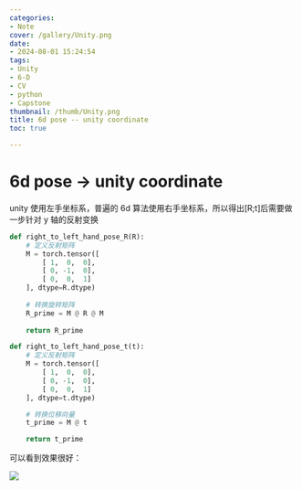 ```yaml
---
categories:
- Note
cover: /gallery/Unity.png
date:
- 2024-08-01 15:24:54
tags:
- Unity
- 6-D
- CV
- python
- Capstone
thumbnail: /thumb/Unity.png
title: 6d pose -- unity coordinate
toc: true

---
```

# 6d pose -> unity coordinate

unity 使用左手坐标系，普遍的 6d 算法使用右手坐标系，所以得出[R;t]后需要做一步针对 y 轴的反射变换

```python
def right_to_left_hand_pose_R(R):
    # 定义反射矩阵
    M = torch.tensor([
        [ 1,  0,  0],
        [ 0, -1,  0],
        [ 0,  0,  1]
    ], dtype=R.dtype)
    
    # 转换旋转矩阵
    R_prime = M @ R @ M
    
    return R_prime

def right_to_left_hand_pose_t(t):
    # 定义反射矩阵
    M = torch.tensor([
        [ 1,  0,  0],
        [ 0, -1,  0],
        [ 0,  0,  1]
    ], dtype=t.dtype)

    # 转换位移向量
    t_prime = M @ t

    return t_prime
```

可以看到效果很好：

![](TRoFbsobAoJOx2xgPcUcDkbxn1e.png)
